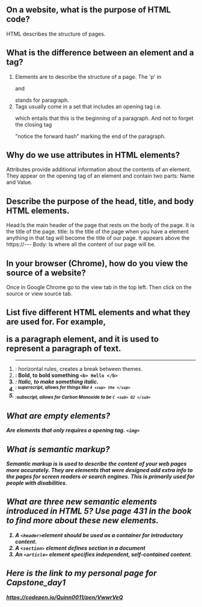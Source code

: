 ## On a website, what is the purpose of HTML code?
  HTML describes the structure of pages.

## What is the difference between an element and a tag?
  1. Elements are to describe the structure of a page. The 'p' in <p> and </p> stands for paragraph.
  2. Tags usually come in a set that includes an opening tag i.e. <p> which entails that this is the beginning of a paragraph. And not to forget the closing tag </p> "notice the forward hash" marking the end of the paragraph.  

## Why do we use attributes in HTML elements?
  Attributes provide additional information about the contents of an element. They appear on the opening tag of an element and contain two parts: Name and Value.

## Describe the purpose of the head, title, and body HTML elements.
  Head:Is the main header of the page that rests on the body of the page. It is the title of the page.
  title: Is the title of the page when you have a <title></title> element anything in that tag will become the title of our page. It appears above the https://---
  Body: Is where all the content of our page will be.

## In your browser (Chrome), how do you view the source of a website?
  Once in Google Chrome go to the view tab in the top left. Then click on the source or view source tab.

## List five different HTML elements and what they are used for. For example, <p></p> is a paragraph element, and it is used to represent a paragraph of text.
  1. <hr  /> : horizontal rules, creates a break between themes.
  2. <b> : Bold, to bold something `<b> Hello </b>`
  3. <i> : Italic, to make something italic.
  4. <sup> : superscript, allows for things like
  `4 <sup> the </sup>`
  5. <sub> :subscript, allows for Carbon Monoxide to be
  `C <sub> O2 </sub> `

## What are empty elements?
  Are elements that only requires a opening tag. `<img>`

## What is semantic markup?
  Semantic markup is is used to describe the content of your web pages more accurately. They are elements that were designed add extra info to the pages for screen readers or search engines. This is primarily used for people with disabilities.

## What are three new semantic elements introduced in HTML 5? Use page 431 in the book to find more about these new elements.
  1. A `<header>`element should be used as a container for introductory content.
  2. A `<section>` element defines section in a document
  3. An `<article>` element specifies independent, self-contained content.

## Here is the link to my personal page for Capstone_day1
  https://codepen.io/Quinn0011/pen/VwwrVeQ
